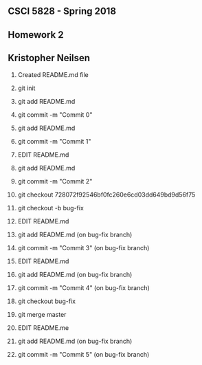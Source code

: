 ## CSCI 5828 - Spring 2018

## Homework 2

## Kristopher Neilsen
 
 
1. Created README.md file <br> 

2. git init <br>

3. git add README.md <br>

4. git commit -m "Commit 0" <br>

5. git add README.md <br>

6. git commit -m "Commit 1" <br>

7. EDIT README.md <br>

8. git add README.md <br>

9. git commit -m "Commit 2" <br>

10. git checkout 728072f92546bf0fc260e6cd03dd649bd9d56f75 <br>

11. git checkout -b bug-fix <br>

12. EDIT README.md <br>

13. git add README.md (on bug-fix branch) <br>

14. git commit -m "Commit 3" (on bug-fix branch) <br>

15. EDIT README.md <br>

16. git add README.md (on bug-fix branch) <br>

17. git commit -m "Commit 4" (on bug-fix branch) <br>

18. git checkout bug-fix <br>

19. git merge master <br>

20. EDIT README.me <br>

21. git add README.md (on bug-fix branch) <br>

22. git commit -m "Commit 5" (on bug-fix branch) <br>
